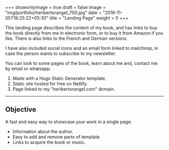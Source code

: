 +++
showonlyimage = true
draft = false
image = "img/portfolio/heribertorangel_700.jpg"
date = "2016-11-05T18:25:22+05:30"
title = "Landing Page"
weight = 0
+++

This landing page describes the content of my book, and has links to buy the book directly from me in electronic form, or to buy it from Amazon if you like. There is also links to the French and German versions.

I have also included social icons and an email form linked to mailchimp, in case the person wants to subscribe to my newsletter.

You can look to some pages of the book, learn about me and, contact me by email or whatsapp.

1. Made with a Hugo Static Generator template.
2. Static site hosted for free on Netlify.
3. Page linked to my "heribertorangel.com" domain.

---
## Objective

A fast and easy way to showcase your work in a single page:

* Information about the author.
* Easy to add and remove parts of template.
* Links to acquire the book or music.